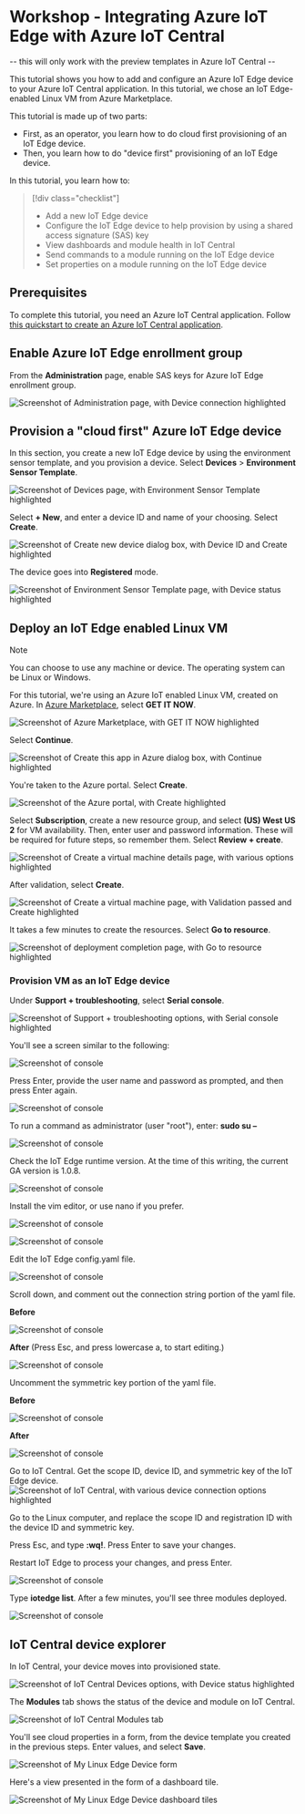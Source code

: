# Workshop - Integrating Azure IoT Edge with Azure IoT Central

-- this will only work with the preview templates in Azure IoT Central --

This tutorial shows you how to add and configure an Azure IoT Edge device to your Azure IoT Central application. In this tutorial, we chose an IoT Edge-enabled Linux VM from Azure Marketplace.

This tutorial is made up of two parts:

* First, as an operator, you learn how to do cloud first provisioning of an IoT Edge device.
* Then, you learn how to do "device first" provisioning of an IoT Edge device.

In this tutorial, you learn how to:

> [!div class="checklist"]
>
> * Add a new IoT Edge device
> * Configure the IoT Edge device to help provision by using a shared access signature (SAS) key
> * View dashboards and module health in IoT Central
> * Send commands to a module running on the IoT Edge device
> * Set properties on a module running on the IoT Edge device

## Prerequisites

To complete this tutorial, you need an Azure IoT Central application. Follow [this quickstart to create an Azure IoT Central application](https://docs.microsoft.com/en-us/azure/iot-central/preview/quick-deploy-iot-central).

## Enable Azure IoT Edge enrollment group
From the **Administration** page, enable SAS keys for Azure IoT Edge enrollment group.

![Screenshot of Administration page, with Device connection highlighted](./images/groupenrollment.png)

## Provision a "cloud first" Azure IoT Edge device	
In this section, you create a new IoT Edge device by using the environment sensor template, and you provision a device. 
Select **Devices** > **Environment Sensor Template**. 

![Screenshot of Devices page, with Environment Sensor Template highlighted](./images/deviceexplorer.png)

Select **+ New**, and enter a device ID and name of your choosing. Select **Create**.

![Screenshot of Create new device dialog box, with Device ID and Create highlighted](./images/cfdevicecredentials.png)

The device goes into **Registered** mode.

![Screenshot of Environment Sensor Template page, with Device status highlighted](./images/cfregistered.png)

## Deploy an IoT Edge enabled Linux VM

> [!NOTE]
> You can choose to use any machine or device. The operating system can be Linux or Windows.

For this tutorial, we're using an Azure IoT enabled Linux VM, created on Azure. In [Azure Marketplace](https://azuremarketplace.microsoft.com/en-us/marketplace/apps/microsoft_iot_edge.iot_edge_vm_ubuntu?tab=Overview), select **GET IT NOW**. 

![Screenshot of Azure Marketplace, with GET IT NOW highlighted](./images/cfmarketplace.png)

Select **Continue**.

![Screenshot of Create this app in Azure dialog box, with Continue highlighted](./images/cfmarketplacecontinue.png)


You're taken to the Azure portal. Select **Create**.

![Screenshot of the Azure portal, with Create highlighted](./images/cfubuntu.png)

Select **Subscription**, create a new resource group, and select **(US) West US 2** for VM availability. Then, enter user and password information. These will be required for future steps, so remember them. Select **Review + create**.

![Screenshot of Create a virtual machine details page, with various options highlighted](./images/cfvm.png)

After validation, select **Create**.

![Screenshot of Create a virtual machine page, with Validation passed and Create highlighted](./images/cfvmvalidated.png)

It takes a few minutes to create the resources. Select **Go to resource**.

![Screenshot of deployment completion page, with Go to resource highlighted](./images/cfvmdeploymentcomplete.png)

### Provision VM as an IoT Edge device 

Under **Support + troubleshooting**, select **Serial console**.

![Screenshot of Support + troubleshooting options, with Serial console highlighted](./images/cfserialconsole.png)

You'll see a screen similar to the following:

![Screenshot of console](./images/cfconsole.png)

Press Enter, provide the user name and password as prompted, and then press Enter again. 

![Screenshot of console](./images/cfconsolelogin.png)

To run a command as administrator (user "root"), enter: **sudo su –**

![Screenshot of console](./images/cfsudo.png)

Check the IoT Edge runtime version. At the time of this writing, the current GA version is 1.0.8.

![Screenshot of console](./images/cfconsoleversion.png)

Install the vim editor, or use nano if you prefer. 

![Screenshot of console](./images/cfconsolevim.png)

![Screenshot of console](./images/cfvim.png)

Edit the IoT Edge config.yaml file.

![Screenshot of console](./images/cfconsoleconfig.png)

Scroll down, and comment out the connection string portion of the yaml file. 

**Before**

![Screenshot of console](./images/cfmanualprovisioning.png)

**After** (Press Esc, and press lowercase a, to start editing.)

![Screenshot of console](./images/cfmanualprovisioningcomments.png)

Uncomment the symmetric key portion of the yaml file. 

**Before**

![Screenshot of console](./images/cfconsolesymmcomments.png)

**After**

![Screenshot of console](./images/cfconsolesymmuncomments.png)

Go to IoT Central. Get the scope ID, device ID, and symmetric key of the IoT Edge device.
![Screenshot of IoT Central, with various device connection options highlighted](./images/cfdeviceconnect.png)

Go to the Linux computer, and replace the scope ID and registration ID with the device ID and symmetric key.

Press Esc, and type **:wq!**. Press Enter to save your changes.

Restart IoT Edge to process your changes, and press Enter.

![Screenshot of console](./images/cfrestart.png)

Type **iotedge list**. After a few minutes, you'll see three modules deployed.

![Screenshot of console](./images/cfconsolemodulelist.png)


## IoT Central device explorer 

In IoT Central, your device moves into provisioned state.

![Screenshot of IoT Central Devices options, with Device status highlighted](./images/cfprovisioned.png)

The **Modules** tab shows the status of the device and module on IoT Central. 

![Screenshot of IoT Central Modules tab](./images/cfiotcmodulestatus.png)


You'll see cloud properties in a form, from the device template you created in the previous steps. Enter values, and select **Save**. 

![Screenshot of My Linux Edge Device form](./images/deviceinfo.png)

Here's a view presented in the form of a dashboard tile.

![Screenshot of My Linux Edge Device dashboard tiles](./images/dashboard.png)